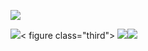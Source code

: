 ![](https://z3.ax1x.com/2021/04/10/cdk2X6.jpg)

![](https://github-readme-stats.vercel.app/api?username=Kuibagit)<
figure class="third">
  <img src="https://github-readme-stats.vercel.app/api?username=Kuibagit"><img src="https://z3.ax1x.com/2021/04/10/cdnqPO.jpg"/>
</figure>

<!--
**Kuibagit/Kuibagit** is a ✨ _special_ ✨ repository because its `README.md` (this file) appears on your GitHub profile.

Here are some ideas to get you started:

- 🔭 I’m currently working on ...
- 🌱 I’m currently learning ...
- 👯 I’m looking to collaborate on ...
- 🤔 I’m looking for help with ...
- 💬 Ask me about ...
- 📫 How to reach me: ...
- 😄 Pronouns: ...
- ⚡ Fun fact: ...
-->
